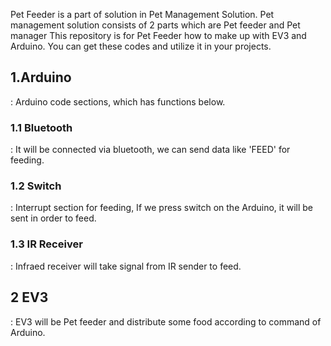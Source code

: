 Pet Feeder is a part of solution in Pet Management Solution.
Pet management solution consists of 2 parts which are Pet feeder and Pet manager
This repository is for Pet Feeder how to make up with EV3 and Arduino.
You can get these codes and utilize it in your projects.

## 1.Arduino
 : Arduino code sections, which has functions below.
### 1.1 Bluetooth
 : It will be connected via bluetooth, we can send data like 'FEED' for feeding.
### 1.2 Switch
 : Interrupt section for feeding, If we press switch on the Arduino, it will be sent in order to feed.
### 1.3 IR Receiver
 : Infraed receiver will take signal from IR sender to feed.
## 2 EV3
 : EV3 will be Pet feeder and distribute some food according to command of Arduino.
